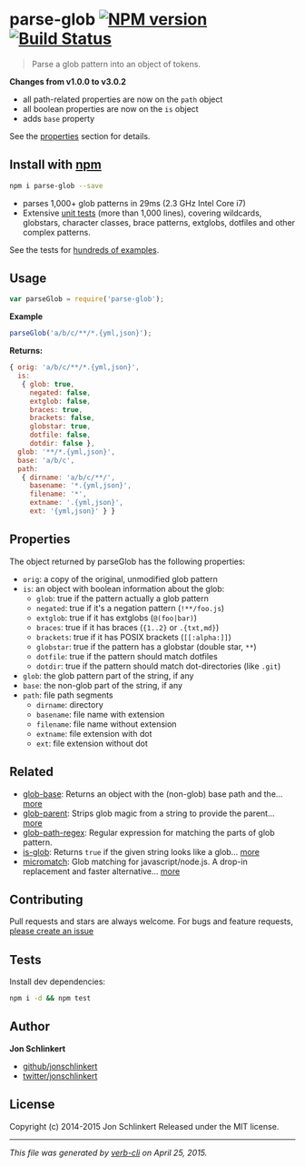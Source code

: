 # parse-glob [![NPM version](https://badge.fury.io/js/parse-glob.svg)](http://badge.fury.io/js/parse-glob)  [![Build Status](https://travis-ci.org/jonschlinkert/parse-glob.svg)](https://travis-ci.org/jonschlinkert/parse-glob) 

> Parse a glob pattern into an object of tokens.

**Changes from v1.0.0 to v3.0.2** 

- all path-related properties are now on the `path` object
- all boolean properties are now on the `is` object
- adds `base` property

See the [properties](#properties) section for details.

## Install with [npm](npmjs.org)

```bash
npm i parse-glob --save
```

- parses 1,000+ glob patterns in 29ms (2.3 GHz Intel Core i7)
- Extensive [unit tests](./test.js) (more than 1,000 lines), covering wildcards, globstars, character classes, brace patterns, extglobs, dotfiles and other complex patterns.

See the tests for [hundreds of examples](./test.js).

## Usage

```js
var parseGlob = require('parse-glob');
```

**Example**

```js
parseGlob('a/b/c/**/*.{yml,json}');
```

**Returns:**

```js
{ orig: 'a/b/c/**/*.{yml,json}',
  is:
   { glob: true,
     negated: false,
     extglob: false,
     braces: true,
     brackets: false,
     globstar: true,
     dotfile: false,
     dotdir: false },
  glob: '**/*.{yml,json}',
  base: 'a/b/c',
  path:
   { dirname: 'a/b/c/**/',
     basename: '*.{yml,json}',
     filename: '*',
     extname: '.{yml,json}',
     ext: '{yml,json}' } }
```

## Properties

The object returned by parseGlob has the following properties:

- `orig`: a copy of the original, unmodified glob pattern
- `is`: an object with boolean information about the glob:
  + `glob`: true if the pattern actually a glob pattern
  + `negated`: true if it's a negation pattern (`!**/foo.js`)
  + `extglob`: true if it has extglobs (`@(foo|bar)`)
  + `braces`: true if it has braces (`{1..2}` or `.{txt,md}`)
  + `brackets`: true if it has POSIX brackets (`[[:alpha:]]`)
  + `globstar`: true if the pattern has a globstar (double star, `**`)
  + `dotfile`: true if the pattern should match dotfiles 
  + `dotdir`: true if the pattern should match dot-directories (like `.git`)
- `glob`: the glob pattern part of the string, if any
- `base`: the non-glob part of the string, if any
- `path`: file path segments
  + `dirname`: directory
  + `basename`: file name with extension
  + `filename`: file name without extension
  + `extname`: file extension with dot
  + `ext`: file extension without dot

## Related

* [glob-base](https://github.com/jonschlinkert/glob-base): Returns an object with the (non-glob) base path and the… [more](https://github.com/jonschlinkert/glob-base)
* [glob-parent](https://github.com/es128/glob-parent): Strips glob magic from a string to provide the parent… [more](https://github.com/es128/glob-parent)
* [glob-path-regex](https://github.com/regexps/glob-path-regex): Regular expression for matching the parts of glob pattern.
* [is-glob](https://github.com/jonschlinkert/is-glob): Returns `true` if the given string looks like a glob… [more](https://github.com/jonschlinkert/is-glob)
* [micromatch](https://github.com/jonschlinkert/micromatch): Glob matching for javascript/node.js. A drop-in replacement and faster alternative… [more](https://github.com/jonschlinkert/micromatch)

## Contributing

Pull requests and stars are always welcome. For bugs and feature requests, [please create an issue](https://github.com/jonschlinkert/parse-glob/issues)

## Tests

Install dev dependencies:

```bash
npm i -d && npm test
```

## Author

**Jon Schlinkert**

+ [github/jonschlinkert](https://github.com/jonschlinkert)
+ [twitter/jonschlinkert](http://twitter.com/jonschlinkert)

## License

Copyright (c) 2014-2015 Jon Schlinkert
Released under the MIT license.

***

_This file was generated by [verb-cli](https://github.com/assemble/verb-cli) on April 25, 2015._

<!-- reflinks generated by verb-reflinks plugin -->

[verb]: https://github.com/assemble/verb
[template]: https://github.com/jonschlinkert/template
[assemble]: http://assemble.io